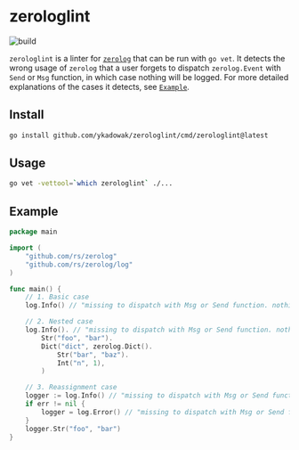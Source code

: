 # zerologlint
![build](https://github.com/ykadowak/zerologlint/actions/workflows/testing.yaml/badge.svg)

`zerologlint` is a linter for [`zerolog`](https://github.com/rs/zerolog) that can be run with `go vet`.
It detects the wrong usage of `zerolog` that a user forgets to dispatch `zerolog.Event` with `Send` or `Msg` function, in which case nothing will be logged. For more detailed explanations of the cases it detects, see [`Example`](#Example).

## Install

```bash
go install github.com/ykadowak/zerologlint/cmd/zerologlint@latest
```

## Usage
```bash
go vet -vettool=`which zerologlint` ./...
```

## Example
```go
package main

import (
    "github.com/rs/zerolog"
    "github.com/rs/zerolog/log"
)

func main() {
    // 1. Basic case
    log.Info() // "missing to dispatch with Msg or Send function. nothing will be logged"

    // 2. Nested case
    log.Info(). // "missing to dispatch with Msg or Send function. nothing will be logged"
        Str("foo", "bar").
        Dict("dict", zerolog.Dict().
            Str("bar", "baz").
            Int("n", 1),
        )

    // 3. Reassignment case
    logger := log.Info() // "missing to dispatch with Msg or Send function. nothing will be logged"
    if err != nil {
        logger = log.Error() // "missing to dispatch with Msg or Send function. nothing will be logged"
    }
    logger.Str("foo", "bar")
}
```

